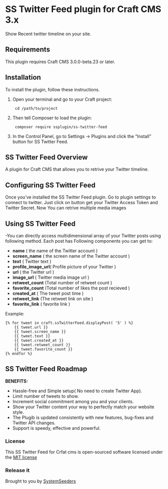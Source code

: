 # SS Twitter Feed plugin for Craft CMS 3.x

Show Recent twitter timeline on your site. 


## Requirements

This plugin requires Craft CMS 3.0.0-beta.23 or later.

## Installation

To install the plugin, follow these instructions.

1. Open your terminal and go to your Craft project:

        cd /path/to/project

2. Then tell Composer to load the plugin:

        composer require ssplugin/ss-twitter-feed

3. In the Control Panel, go to Settings → Plugins and click the “Install” button for SS Twitter Feed.

## SS Twitter Feed Overview

A plugin for Craft CMS that allows you to retrive your Twitter timeline.

## Configuring SS Twitter Feed

Once you’ve installed the SS Twitter Feed plugin. 
Go to plugin settings to connect to twitter.
Just click on button get your Twitter Access Token and Twitter Secret.
Now You can retrive multiple media images

## Using SS Twitter Feed

-You can directly access multidimensional array of your Twitter posts using following method.
Each post has Following components you can get to:
<ul>
   <li> <strong>name</strong> ( the name of the Twitter account )</li>
   <li> <strong>screen_name</strong> ( the screen name of the Twitter account )</li>
   <li> <strong>text</strong> ( Twitter text )</li>
   <li> <strong>profile_image_url</strong>( Profile picture of your Twitter )</li>
   <li> <strong>url</strong> ( the Twitter url )</li>
   <li> <strong>image_url</strong> ( Twitter media image url )</li>
   <li> <strong>retweet_count</strong>  (Total number of retweet count  )</li>
   <li> <strong>favorite_count</strong> (Total number of likes the post recieved )</li>
   <li> <strong>created_at</strong>     ( The tweet post time )</li>
   <li> <strong>retweet_link</strong> (The retweet link on site )</li>
   <li> <strong>favorite_link</strong> (  favorite link )</li>
</ul>

Example:
```
{% for tweet in craft.ssTwitterFeed.displayPost( '5' ) %}
	{{ tweet.url }}
	{{ tweet.screen_name }}
	{{ tweet.text }}
	{{ tweet.created_at }}
	{{ tweet.retweet_count }}
	{{ tweet.favorite_count }}
{% endfor %}
```
## SS Twitter Feed Roadmap

**BENEFITS:**
<ul>
    <li> Hassle-free and Simple setup( No need to create Twitter App).</li>
    <li> Limit number of tweets to show.</li>
    <li> Increment social commitment among you and your clients.</li>
    <li> Show your Twitter content your way to perfectly match your website style.</li>
    <li> The Plugib is updated consistently with new features, bug-fixes and Twitter API changes.</li>
    <li> Support is speedy, effective and powerful.</li>
</ul>

### License

This SS Twitter Feed for Crfat cms is open-sourced software licensed under the [MIT license](http://opensource.org/licenses/MIT)

### Release it

Brought to you by [SystemSeeders](http://www.systemseeders.com/)
